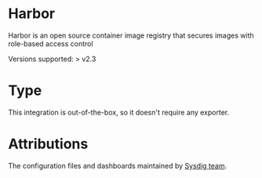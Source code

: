 # Harbor
Harbor is an open source container image registry that secures images with role-based access control

Versions supported: > v2.3

# Type
This integration is out-of-the-box, so it doesn't require any exporter.


# Attributions
The configuration files and dashboards maintained by [Sysdig team](https://sysdig.com/).